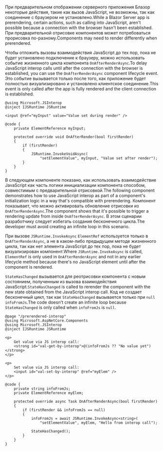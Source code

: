 <span data-ttu-id="8a8f8-101">При предварительном отображении серверного приложения Блазор некоторые действия, такие как вызов JavaScript, не возможны, так как соединение с браузером не установлено.</span><span class="sxs-lookup"><span data-stu-id="8a8f8-101">While a Blazor Server app is prerendering, certain actions, such as calling into JavaScript, aren't possible because a connection with the browser hasn't been established.</span></span> <span data-ttu-id="8a8f8-102">При предварительной отрисовке компонентов может потребоваться прорисовка по-разному.</span><span class="sxs-lookup"><span data-stu-id="8a8f8-102">Components may need to render differently when prerendered.</span></span>

<span data-ttu-id="8a8f8-103">Чтобы отложить вызовы взаимодействия JavaScript до тех пор, пока не будет установлено подключение к браузеру, можно использовать событие жизненного цикла компонента `OnAfterRenderAsync`.</span><span class="sxs-lookup"><span data-stu-id="8a8f8-103">To delay JavaScript interop calls until after the connection with the browser is established, you can use the `OnAfterRenderAsync` component lifecycle event.</span></span> <span data-ttu-id="8a8f8-104">Это событие вызывается только после того, как приложение будет полностью визуализировано и установлено клиентское соединение.</span><span class="sxs-lookup"><span data-stu-id="8a8f8-104">This event is only called after the app is fully rendered and the client connection is established.</span></span>

```cshtml
@using Microsoft.JSInterop
@inject IJSRuntime JSRuntime

<input @ref="myInput" value="Value set during render" />

@code {
    private ElementReference myInput;

    protected override void OnAfterRender(bool firstRender)
    {
        if (firstRender)
        {
            JSRuntime.InvokeVoidAsync(
                "setElementValue", myInput, "Value set after render");
        }
    }
}
```

<span data-ttu-id="8a8f8-105">В следующем компоненте показано, как использовать взаимодействие JavaScript как часть логики инициализации компонента способом, совместимым с предварительной отрисовкой.</span><span class="sxs-lookup"><span data-stu-id="8a8f8-105">The following component demonstrates how to use JavaScript interop as part of a component's initialization logic in a way that's compatible with prerendering.</span></span> <span data-ttu-id="8a8f8-106">Компонент показывает, что можно активировать обновление отрисовки из `OnAfterRenderAsync`.</span><span class="sxs-lookup"><span data-stu-id="8a8f8-106">The component shows that it's possible to trigger a rendering update from inside `OnAfterRenderAsync`.</span></span> <span data-ttu-id="8a8f8-107">В этом сценарии разработчику следует избегать создания бесконечного цикла.</span><span class="sxs-lookup"><span data-stu-id="8a8f8-107">The developer must avoid creating an infinite loop in this scenario.</span></span>

<span data-ttu-id="8a8f8-108">При вызове `JSRuntime.InvokeAsync` `ElementRef` используется только в `OnAfterRenderAsync`, а не в каком-либо предыдущем методе жизненного цикла, так как нет элемента JavaScript до тех пор, пока не будет визуализирован компонент.</span><span class="sxs-lookup"><span data-stu-id="8a8f8-108">Where `JSRuntime.InvokeAsync` is called, `ElementRef` is only used in `OnAfterRenderAsync` and not in any earlier lifecycle method because there's no JavaScript element until after the component is rendered.</span></span>

<span data-ttu-id="8a8f8-109">`StateHasChanged` вызывается для реотрисовки компонента с новым состоянием, полученным из вызова взаимодействия JavaScript.</span><span class="sxs-lookup"><span data-stu-id="8a8f8-109">`StateHasChanged` is called to rerender the component with the new state obtained from the JavaScript interop call.</span></span> <span data-ttu-id="8a8f8-110">Код не создает бесконечный цикл, так как `StateHasChanged` вызывается только при `null` `infoFromJs`.</span><span class="sxs-lookup"><span data-stu-id="8a8f8-110">The code doesn't create an infinite loop because `StateHasChanged` is only called when `infoFromJs` is `null`.</span></span>

```cshtml
@page "/prerendered-interop"
@using Microsoft.AspNetCore.Components
@using Microsoft.JSInterop
@inject IJSRuntime JSRuntime

<p>
    Get value via JS interop call:
    <strong id="val-get-by-interop">@(infoFromJs ?? "No value yet")</strong>
</p>

<p>
    Set value via JS interop call:
    <input id="val-set-by-interop" @ref="myElem" />
</p>

@code {
    private string infoFromJs;
    private ElementReference myElem;

    protected override async Task OnAfterRenderAsync(bool firstRender)
    {
        if (firstRender && infoFromJs == null)
        {
            infoFromJs = await JSRuntime.InvokeAsync<string>(
                "setElementValue", myElem, "Hello from interop call");

            StateHasChanged();
        }
    }
}
```
